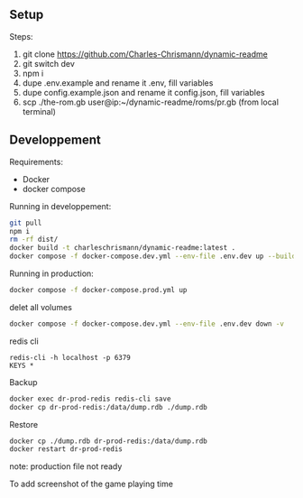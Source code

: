 ## Setup

Steps:
1. git clone https://github.com/Charles-Chrismann/dynamic-readme
2. git switch dev
3. npm i
4. dupe .env.example and rename it .env, fill variables
4. dupe config.example.json and rename it config.json, fill variables
5. scp ./the-rom.gb user@ip:~/dynamic-readme/roms/pr.gb (from local terminal)

## Developpement

Requirements:
  - Docker
  - docker compose

Running in developpement:

```sh
git pull
npm i
rm -rf dist/
docker build -t charleschrismann/dynamic-readme:latest .
docker compose -f docker-compose.dev.yml --env-file .env.dev up --build --remove-orphans
```

Running in production:

```sh
docker compose -f docker-compose.prod.yml up
```

delet all volumes

```sh
docker compose -f docker-compose.dev.yml --env-file .env.dev down -v
```

redis cli

```
redis-cli -h localhost -p 6379
KEYS *
```

Backup

```sh
docker exec dr-prod-redis redis-cli save
docker cp dr-prod-redis:/data/dump.rdb ./dump.rdb
```

Restore

```sh
docker cp ./dump.rdb dr-prod-redis:/data/dump.rdb
docker restart dr-prod-redis
```

note: production file not ready

To add
screenshot of the game
playing time
